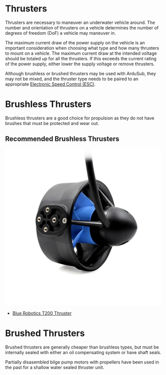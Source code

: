# Thrusters

Thrusters are necessary to maneuver an underwater vehicle around. The number and orientation of thrusters on a vehicle determines the number of degrees of freedom (DoF) a vehicle may maneuver in.

The maximum current draw of the power supply on the vehicle is an  important consideration when choosing what type and how many thrusters to mount on a vehicle. The maximum current draw at the intended voltage should be totaled up for all the thrusters. If this exceeds the current rating of the power supply, either lower the supply voltage or remove thrusters.

Although brushless or brushed thrusters may be used with ArduSub, they may not be mixed, and the thruster type needs to be paired to an appropriate [Electronic Speed Control (ESC)](/introduction/hardware-options/required-hardware/escs.md).

# Brushless Thrusters

Brushless thrusters are a good choice for propulsion as they do not have brushes that must be protected and wear out. 

## Recommended Brushless Thrusters

<img src="/images/introduction/hardware/hardware-t200.jpg" class="img-responsive img-center" style="max-height:600px;">

* [Blue Robotics T200 Thruster](https://bluerobotics.com/store/thrusters/t100-t200-thrusters/t200-thruster/)

# Brushed Thrusters

Brushed thrusters are generally cheaper than brushless types, but must be internally sealed with either an oil compensating system or have shaft seals.

Partially disasembled bilge pump motors with propellers have been used in the past for a shallow water sealed thruster unit.

